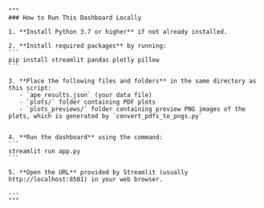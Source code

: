    """
    ### How to Run This Dashboard Locally

    1. **Install Python 3.7 or higher** if not already installed.

    2. **Install required packages** by running:
    ```
    pip install streamlit pandas plotly pillow
    ```

    3. **Place the following files and folders** in the same directory as this script:
       - `ape_results.json` (your data file)
       - `plots/` folder containing PDF plots
       - `plots_previews/` folder containing preview PNG images of the plots, which is generated by `convert_pdfs_to_pngs.py`


    4. **Run the dashboard** using the command:
    ```
    streamlit run app.py
    ```

    5. **Open the URL** provided by Streamlit (usually http://localhost:8501) in your web browser.

    ---
    """
